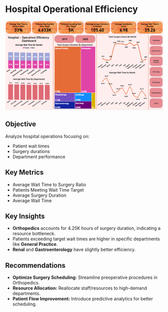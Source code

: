 # **Hospital Operational Efficiency**
![hospital efficiency](https://github.com/MMS-21/Data-Visualization-/blob/02b84f29d4b0e77966405f291bd653840375c02d/Hospital%20Operational%20Efficiency/snap/operational%20effeciency.png)
## **Objective**

Analyze hospital operations focusing on:

* Patient wait times
* Surgery durations
* Department performance

## **Key Metrics**

* Average Wait Time to Surgery Ratio
* Patients Meeting Wait Time Target
* Average Surgery Duration
* Average Wait Time

## **Key Insights**

* **Orthopedics** accounts for 4.25K hours of surgery duration, indicating a resource bottleneck.
* Patients exceeding target wait times are higher in specific departments like **General Practice**.
* **Renal** and **Gastroenterology** have slightly better efficiency.

## **Recommendations**

* **Optimize Surgery Scheduling:** Streamline preoperative procedures in Orthopedics.
* **Resource Allocation:** Reallocate staff/resources to high-demand departments.
* **Patient Flow Improvement:** Introduce predictive analytics for better scheduling.
